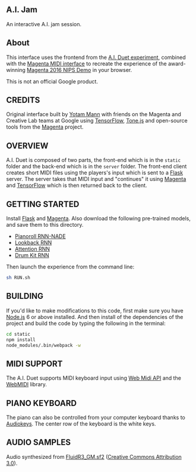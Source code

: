 ## A.I. Jam

An interactive A.I. jam session.

## About

This interface uses the frontend from the [A.I. Duet experiment](https://github.com/googlecreativelab/aiexperiments-ai-duet), combined with the [Magenta MIDI interface](/magenta/interfaces/midi/README.md) to recreate the experience of the award-winning [Magenta 2016 NIPS Demo](https://magenta.tensorflow.org/2016/12/16/nips-demo) in your browser.

This is not an official Google product.

## CREDITS

Original interface built by [Yotam Mann](https://github.com/tambien) with friends on the Magenta and Creative Lab teams at Google using [TensorFlow](https://tensorflow.org), [Tone.js](https://github.com/Tonejs/Tone.js) and open-source tools from the [Magenta](https://magenta.tensorflow.org/) project.

## OVERVIEW

A.I. Duet is composed of two parts, the front-end which is in the `static` folder and the back-end which is in the `server` folder. The front-end client creates short MIDI files using the players's input which is sent to a [Flask](http://flask.pocoo.org/) server. The server takes that MIDI input and "continues" it using [Magenta](https://github.com/tensorflow/magenta) and [TensorFlow](https://www.tensorflow.org/) which is then returned back to the client.

## GETTING STARTED

Install [Flask](http://flask.pocoo.org/) and [Magenta](/README.md#Installation). Also download the following pre-trained models, and save them to this directory.

* [Pianoroll RNN-NADE](http://download.magenta.tensorflow.org/models/pianoroll_rnn_nade.mag)
* [Lookback RNN](http://download.magenta.tensorflow.org/models/lookback_rnn.mag)
* [Attention RNN](http://download.magenta.tensorflow.org/models/attention_rnn.mag)
* [Drum Kit RNN](http://download.magenta.tensorflow.org/models/drum_kit_rnn.mag)

Then launch the experience from the command line:

```bash
sh RUN.sh
```

## BUILDING

If you'd like to make modifications to this code, first make sure you have [Node.js](https://nodejs.org) 6 or above installed. And then install of the dependencies of the project and build the code by typing the following in the terminal:

```bash
cd static
npm install
node_modules/.bin/webpack -w
```

## MIDI SUPPORT

The A.I. Duet supports MIDI keyboard input using [Web Midi API](https://webaudio.github.io/web-midi-api/) and the [WebMIDI](https://github.com/cotejp/webmidi) library.

## PIANO KEYBOARD

The piano can also be controlled from your computer keyboard thanks to [Audiokeys](https://github.com/kylestetz/AudioKeys). The center row of the keyboard is the white keys.

## AUDIO SAMPLES

Audio synthesized from [FluidR3_GM.sf2](http://www.musescore.org/download/fluid-soundfont.tar.gz) ([Creative Commons Attribution 3.0](https://creativecommons.org/licenses/by/3.0/)).